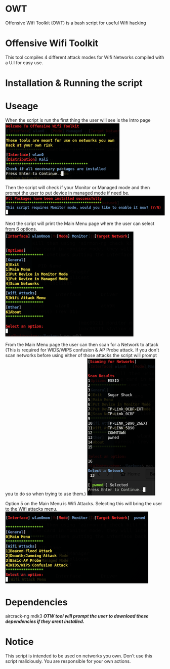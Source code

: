 # OWT
Offensive Wifi Toolkit (OWT) is a bash script for useful Wifi hacking
# Offensive Wifi Toolkit
This tool compiles 4 different attack modes for Wifi Networks compiled with a U.I for easy use.

# Installation & Running the script

# Useage
When the script is run the first thing the user will see is the Intro page
![img1](img/img1.png)

Then the script will check if your Monitor or Managed mode and then prompt the user to put device in managed mode if need be.
![img2](img/img2.png)

Next the script will print the Main Menu page where the user can select from 6 options.
![img3](img/img3.png)

From the Main Menu page the user can then scan for a Network to attack (This is required for WIDS/WIPS confusion & AP Probe attack. If you don't scan networks before using either of those attacks the script will prompt you to do so when trying to use them.)
![img4](img/img4.png)

Option 5 on the Main Menu is Wifi Attacks. Selecting this will bring the user to the Wifi attacks menu.
![img5](img/img5.png)

# Dependencies 
aircrack-ng
mdk3
***OTW tool will prompt the user to download these dependencies if they arent installed.***

# Notice

This script is intended to be used on networks you own. Don't use this script maliciously. You are responsible for your own actions.

